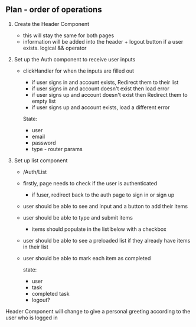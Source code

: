## Plan - order of operations

1) Create the Header Component
    - this will stay the same for both pages 
    - information will be added into the header + logout button if a user exists. logical && operator

2) Set up the Auth component to receive user inputs 
    <!-- - /Auth/Sign-in or Sign-up
    - basic html and css to make the page functional -->
    <!-- - set up auth functions within Services folder - this will store user data with supabase rls -->
    - clickHandler for when the inputs are filled out 
        - if user signs in and account exists, Redirect them to their list
        - if user signs in and account doesn't exist then load error
        - if user signs up and account doesn't exist then Redirect them to empty list
        - if user signs up and account exists, load a different error 

        State: 
        - user
        - email
        - password 
        - type - router params

3) Set up list component 
    - /Auth/List
    - firstly, page needs to check if the user is authenticated
        - if !user, redirect back to the auth page to sign in or sign up 
    - user should be able to see and input and a button to add their items
    - user should be able to type and submit items 
        - items should populate in the list below with a checkbox 
    - user should be able to see a preloaded list if they already have items in their list 
    - user should be able to mark each item as completed 

        state: 
        - user
        - task 
        - completed task
        - logout? 
    
Header Component will change to give a personal greeting according to the user who is logged in 